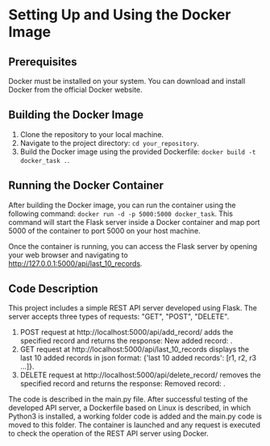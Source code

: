 # Setting Up and Using the Docker Image

## Prerequisites
Docker must be installed on your system. You can download and install Docker from the official Docker website.

## Building the Docker Image
1. Clone the repository to your local machine.
2. Navigate to the project directory: `cd your_repository`.
3. Build the Docker image using the provided Dockerfile: `docker build -t docker_task .`.

## Running the Docker Container
After building the Docker image, you can run the container using the following command: `docker run -d -p 5000:5000 docker_task`. This command will start the Flask server inside a Docker container and map port 5000 of the container to port 5000 on your host machine.

Once the container is running, you can access the Flask server by opening your web browser and navigating to http://127.0.0.1:5000/api/last_10_records.

## Code Description
This project includes a simple REST API server developed using Flask. The server accepts three types of requests: "GET", "POST", "DELETE".

1. POST request at http://localhost:5000/api/add_record/<record> adds the specified record and returns the response: New added record: <record>.
2. GET request at http://localhost:5000/api/last_10_records displays the last 10 added records in json format: {'last 10 added records': [r1, r2, r3 ...]}.
3. DELETE request at http://localhost:5000/api/delete_record/<record> removes the specified record and returns the response: Removed record: <record>.

The code is described in the main.py file. After successful testing of the developed API server, a Dockerfile based on Linux is described, in which Python3 is installed, a working folder code is added and the main.py code is moved to this folder. The container is launched and any request is executed to check the operation of the REST API server using Docker.

